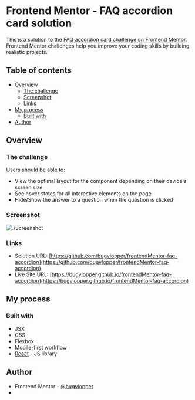 # Frontend Mentor - FAQ accordion card solution

This is a solution to the [FAQ accordion card challenge on Frontend Mentor](https://www.frontendmentor.io/challenges/faq-accordion-card-XlyjD0Oam). Frontend Mentor challenges help you improve your coding skills by building realistic projects. 

## Table of contents

- [Overview](#overview)
  - [The challenge](#the-challenge)
  - [Screenshot](#screenshot)
  - [Links](#links)
- [My process](#my-process)
  - [Built with](#built-with)
- [Author](#author)

## Overview

### The challenge

Users should be able to:

- View the optimal layout for the component depending on their device's screen size
- See hover states for all interactive elements on the page
- Hide/Show the answer to a question when the question is clicked

### Screenshot

![./Screenshot](./Screenshot.jpg)


### Links

- Solution URL: [https://github.com/bugvlopper/frontendMentor-faq-accordion](https://github.com/bugvlopper/frontendMentor-faq-accordion)
- Live Site URL: [https://bugvlopper.github.io/frontendMentor-faq-accordion](https://bugvlopper.github.io/frontendMentor-faq-accordion)

## My process

### Built with

- JSX
- CSS
- Flexbox
- Mobile-first workflow
- [React](https://reactjs.org/) - JS library

## Author

- Frontend Mentor - [@bugvlopper](https://www.frontendmentor.io/profile/bugvlopper)
-


